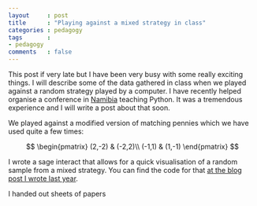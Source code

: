 ```yaml
---
layout     : post
title      : "Playing against a mixed strategy in class"
categories : pedagogy
tags       :
- pedagogy
comments   : false
---
```


This post if very late but I have been very busy with some really exciting things.
I will describe some of the data gathered in class when we played against a random strategy played by a computer.
I have recently helped organise a conference in [Namibia](www.python-namibia.org) teaching Python.
It was a tremendous experience and I will write a post about that soon.

We played against a modified version of matching pennies which we have used quite a few times:

$$
\begin{pmatrix}
(2,-2) & (-2,2)\\
(-1,1) & (1,-1)
\end{pmatrix}
$$

I wrote a sage interact that allows for a quick visualisation of a random sample from a mixed strategy.
You can find the code for that [at the blog post I wrote last year]().

I handed out sheets of papers
